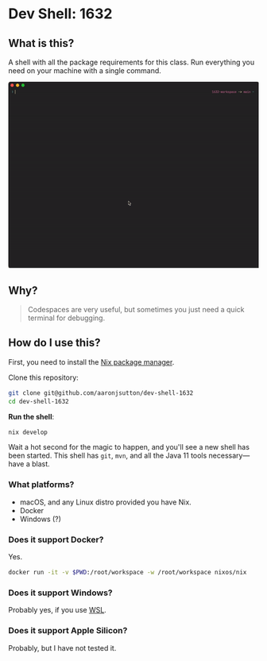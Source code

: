 # Dev Shell: 1632

## What is this?

A shell with all the package requirements for this class. Run everything you
need on your machine with a single command.

<p align="center">
  <img src="/.github/media/terminal.gif" />
</p>

## Why?

> Codespaces are very useful, but sometimes you just need a quick terminal
> for debugging.

## How do I use this?

First, you need to install the [Nix package manager](https://nixos.org/download).

Clone this repository:

```bash
git clone git@github.com/aaronjsutton/dev-shell-1632
cd dev-shell-1632
```

**Run the shell**:

```bash
nix develop
```

Wait a hot second for the magic to happen, and you'll see a new shell has been
started. This shell has `git`, `mvn`, and all the Java 11 tools necessary&mdash;
have a blast.

### What platforms?

- macOS, and any Linux distro provided you have Nix.
- Docker
- Windows (?)

### Does it support Docker?

Yes.

```bash
docker run -it -v $PWD:/root/workspace -w /root/workspace nixos/nix
```

### Does it support Windows?

Probably yes, if you use [WSL](https://learn.microsoft.com/en-us/windows/wsl/about).

### Does it support Apple Silicon?

Probably, but I have not tested it.
